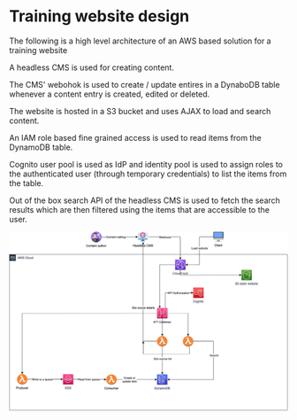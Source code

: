 # Training website design

The following is a high level architecture of an AWS based solution for a training website

A headless CMS is used for creating content.

The CMS' webohok is used to create / update entires in a DynaboDB table whenever a content entry is created, edited or deleted.

The website is hosted in a S3 bucket and uses AJAX to load and search content.

An IAM role based fine grained access is used to read items from the DynamoDB table.

Cognito user pool is used as IdP and identity pool is used to assign roles to the authenticated user (through temporary credentials) to list the items from the table.

Out of the box search API of the headless CMS is used to fetch the search results which are then filtered using the items that are accessible to the user.

<img src="Training_Website_solution.png" alt="Training Website solution" title="Training Website solution">

